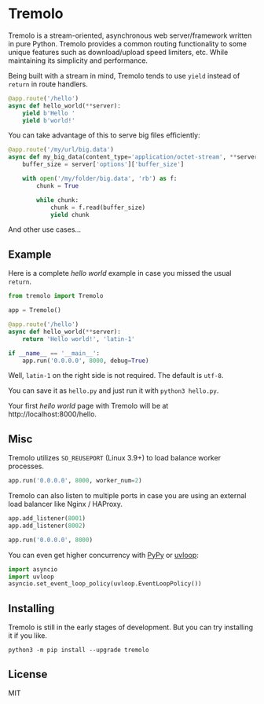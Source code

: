 # Tremolo

Tremolo is a stream-oriented, asynchronous web server/framework written in pure Python. Tremolo provides a common routing functionality to some unique features such as download/upload speed limiters, etc. While maintaining its simplicity and performance.

Being built with a stream in mind, Tremolo tends to use `yield` instead of `return` in route handlers.

```python
@app.route('/hello')
async def hello_world(**server):
    yield b'Hello '
    yield b'world!'
```

You can take advantage of this to serve big files efficiently:

```python
@app.route('/my/url/big.data')
async def my_big_data(content_type='application/octet-stream', **server):
    buffer_size = server['options']['buffer_size']

    with open('/my/folder/big.data', 'rb') as f:
        chunk = True

        while chunk:
            chunk = f.read(buffer_size)
            yield chunk
```

And other use cases…

## Example
Here is a complete *hello world* example in case you missed the usual `return`.

```python
from tremolo import Tremolo

app = Tremolo()

@app.route('/hello')
async def hello_world(**server):
    return 'Hello world!', 'latin-1'

if __name__ == '__main__':
    app.run('0.0.0.0', 8000, debug=True)
```

Well, `latin-1` on the right side is not required. The default is `utf-8`.

You can save it as `hello.py` and just run it with `python3 hello.py`.

Your first *hello world* page with Tremolo will be at http://localhost:8000/hello.

## Misc
Tremolo utilizes `SO_REUSEPORT` (Linux 3.9+) to load balance worker processes.

```python
app.run('0.0.0.0', 8000, worker_num=2)
```

Tremolo can also listen to multiple ports in case you are using an external load balancer like Nginx / HAProxy.

```python
app.add_listener(8001)
app.add_listener(8002)

app.run('0.0.0.0', 8000)
```

You can even get higher concurrency with [PyPy](https://www.pypy.org/) or [uvloop](https://magic.io/blog/uvloop-blazing-fast-python-networking/):

```python
import asyncio
import uvloop
asyncio.set_event_loop_policy(uvloop.EventLoopPolicy())
```

## Installing
Tremolo is still in the early stages of development. But you can try installing it if you like.

```
python3 -m pip install --upgrade tremolo
```

## License
MIT

